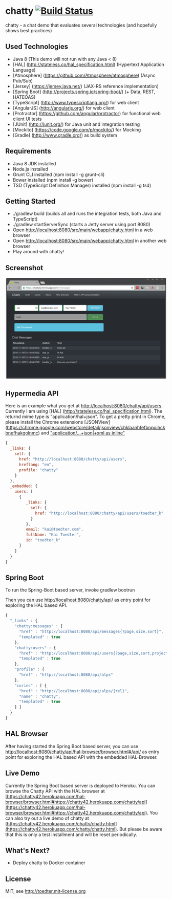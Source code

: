 chatty [![Build Status](https://travis-ci.org/toedter/chatty.svg?branch=master)](https://travis-ci.org/toedter/chatty)
======

chatty - a chat demo that evaluates several technologies (and hopefully shows best practices)

Used Technologies
-----------------
* Java 8 (This demo will not run with any Java < 8)
* [HAL] (http://stateless.co/hal_specification.html) (Hypertext Application Language)
* [Atmosphere] (https://github.com/Atmosphere/atmosphere) (Async Pub/Sub)
* [Jersey] (https://jersey.java.net/) (JAX-RS reference implementation)
* [Spring Boot] (http://projects.spring.io/spring-boot/) (+ Data, REST, HATEOAS)
* [TypeScript] (http://www.typescriptlang.org/) for web client
* [AngularJS] (http://angularjs.org/) for web client
* [Protractor] (https://github.com/angular/protractor) for functional web client UI tests
* [JUnit] (http://junit.org/) for Java unit and integration testing
* [Mockito] (https://code.google.com/p/mockito/) for Mocking
* [Gradle] (http://www.gradle.org/) as build system

Requirements
------------
* Java 8 JDK installed
* Node.js installed
* Grunt CLI installed (npm install -g grunt-cli)
* Bower installed (npm install -g bower)
* TSD (TypeScript Definition Manager) installed (npm install -g tsd)

Getting Started
---------------
* ./gradlew build (builds all and runs the integration tests, both Java and TypeScript)
* ./gradlew startServerSync (starts a Jetty server using port 8080)
* Open [http://localhost:8080/src/main/webapp/chatty.html](http://localhost:8080/src/main/webapp/chatty.html) in a web browser
* Open [http://localhost:8080/src/main/webapp/chatty.html](http://localhost:8080/src/main/webapp/chatty.html) in another web browser
* Play around with chatty!

Screenshot
----------
![Screenshot](screenshot.png)

Hypermedia API
--------------
Here is an example what you get at [http://localhost:8080/chatty/api/users](http://localhost:8080/chatty/api/users). Currently I am using [HAL] (http://stateless.co/hal_specification.html). The returnd mime type is "application/hal+json". To get a pretty print in Chrome, please install the Chrome extensions [JSONView] (https://chrome.google.com/webstore/detail/jsonview/chklaanhfefbnpoihckbnefhakgolnmc) and ["application/...+json|+xml as inline"](https://chrome.google.com/webstore/detail/application%20json%20xml-as-i/cgfnklamhhieaepdicnbahkbnolpbdmp)

```javascript
{
  _links: {
    self: {
      href: "http://localhost:8080/chatty/api/users",
      hreflang: "en",
      profile: "chatty"
    }
  },
  _embedded: {
    users: [
      {
         _links: {
           self: {
             href: "http://localhost:8080/chatty/api/users/toedter_k"
           }
         },
         email: "kai@toedter.com",
         fullName: "Kai Toedter",
         id: "toedter_k"
      }
    ]
  }
}
```

Spring Boot
------------
To run the Spring-Boot based server, invoke
gradlew bootrun

Then you can use [http://localhost:8080/chatty/api/](http://localhost:8080/chatty/api/) as entry point for exploring the HAL based API.

```javascript
{
  "_links" : {
    "chatty:messages" : {
      "href" : "http://localhost:8080/api/messages{?page,size,sort}",
      "templated" : true
    },
    "chatty:users" : {
      "href" : "http://localhost:8080/api/users{?page,size,sort,projection}",
      "templated" : true
    },
    "profile" : {
      "href" : "http://localhost:8080/api/alps"
    },
    "curies" : [ {
      "href" : "http://localhost:8080/api/alps/{rel}",
      "name" : "chatty",
      "templated" : true
    } ]
  }
}
```

HAL Browser
------------
After having started the Spring Boot based server,
you can use [http://localhost:8080/chatty/api/hal-browser/browser.html#/api/](http://localhost:8080/chatty/api/hal-browser/browser.html#/chatty/api/)
as entry point for exploring the HAL based API with the embedded HAL-Browser.

Live Demo
---------
Currently the Spring Boot based server is deployed to Heroku. You can browse the Chatty API with the HAL browser at
[https://chatty42.herokuapp.com/hal-browser/browser.html#https://chatty42.herokuapp.com/chatty/api](https://chatty42.herokuapp.com/hal-browser/browser.html#https://chatty42.herokuapp.com/chatty/api).
You can also try out a live demo of chatty at
[https://chatty42.herokuapp.com/chatty/chatty.html](https://chatty42.herokuapp.com/chatty/chatty.html).
But please be aware that this is only a test installment and will be reset periodically.

What's Next?
------------
* Deploy chatty to Docker container

License
-------
MIT, see http://toedter.mit-license.org
